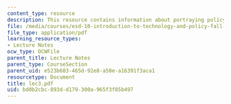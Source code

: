 ```yaml
---
content_type: resource
description: This resource contains information about portraying policy problems.
file: /media/courses/esd-10-introduction-to-technology-and-policy-fall-2006/bd0b2cbc893dd179300a965f3f85b497_lec3.pdf
file_type: application/pdf
learning_resource_types:
- Lecture Notes
ocw_type: OCWFile
parent_title: Lecture Notes
parent_type: CourseSection
parent_uid: e523b603-465d-92e8-a50e-a16391f3aca1
resourcetype: Document
title: lec3.pdf
uid: bd0b2cbc-893d-d179-300a-965f3f85b497
---
```

